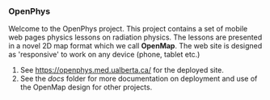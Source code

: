 ### OpenPhys
Welcome to the OpenPhys project. 
This project contains a set of mobile web pages physics lessons on radiation physics.
The lessons are presented in a novel 2D map format which we call **OpenMap**.
The web site is designed as 'responsive' to work on any device (phone, tablet etc.)

1. See https://openphys.med.ualberta.ca/ for the deployed site.
2. See the *docs* folder for more documentation on deployment 
and use of the OpenMap design for other projects.



